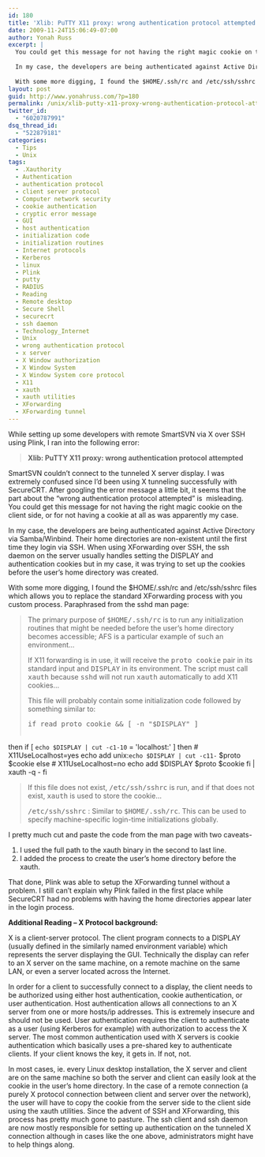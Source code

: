 ```yaml
---
id: 180
title: 'Xlib: PuTTY X11 proxy: wrong authentication protocol attempted'
date: 2009-11-24T15:06:49-07:00
author: Yonah Russ
excerpt: |
  You could get this message for not having the right magic cookie on the client side, or for not having a cookie at all as was apparently my case.
  
  In my case, the developers are being authenticated against Active Directory via Samba/Winbind. Their home directories are non-existent until the first time they login via SSH. When using XForwarding over SSH, the ssh daemon on the server usually handles setting the DISPLAY and authentication cookies but in my case, it was trying to set up the cookies before the user's home directory was created.
  
  With some more digging, I found the $HOME/.ssh/rc and /etc/ssh/sshrc files which allows you to replace the standard XForwarding process with you custom process.
layout: post
guid: http://www.yonahruss.com/?p=180
permalink: /unix/xlib-putty-x11-proxy-wrong-authentication-protocol-attempted.html
twitter_id:
  - "6020787991"
dsq_thread_id:
  - "522879181"
categories:
  - Tips
  - Unix
tags:
  - .Xauthority
  - Authentication
  - authentication protocol
  - client server protocol
  - Computer network security
  - cookie authentication
  - cryptic error message
  - GUI
  - host authentication
  - initialization code
  - initialization routines
  - Internet protocols
  - Kerberos
  - linux
  - Plink
  - putty
  - RADIUS
  - Reading
  - Remote desktop
  - Secure Shell
  - securecrt
  - ssh daemon
  - Technology_Internet
  - Unix
  - wrong authentication protocol
  - x server
  - X Window authorization
  - X Window System
  - X Window System core protocol
  - X11
  - xauth
  - xauth utilities
  - XForwarding
  - XForwarding tunnel
---
```

<!-- UT7AXTHA6PFU -->While setting up some developers with remote SmartSVN via X over SSH using Plink, I ran into the following error:

> **Xlib: PuTTY X11 proxy: wrong authentication protocol attempted**

SmartSVN couldn&#8217;t connect to the tunneled X server display. I was extremely confused since I&#8217;d been using X tunneling successfully with SecureCRT. After googling the error message a little bit, it seems that the part about the &#8220;wrong authentication protocol attempted&#8221; is  misleading. You could get this message for not having the right magic cookie on the client side, or for not having a cookie at all as was apparently my case.

In my case, the developers are being authenticated against Active Directory via Samba/Winbind. Their home directories are non-existent until the first time they login via SSH. When using XForwarding over SSH, the ssh daemon on the server usually handles setting the DISPLAY and authentication cookies but in my case, it was trying to set up the cookies before the user&#8217;s home directory was created.

With some more digging, I found the $HOME/.ssh/rc and /etc/ssh/sshrc files which allows you to replace the standard XForwarding process with you custom process. Paraphrased from the sshd man page:

> The primary purpose of <kbd>$HOME/.ssh/rc</kbd> is to run any initialization routines that might be needed before the user&#8217;s home directory becomes accessible; AFS is a particular example of such an environment&#8230;
> 
> If X11 forwarding is in use, it will receive the <tt>proto cookie</tt> pair in its standard input and <tt>DISPLAY</tt> in its environment. The script must call <kbd>xauth</kbd> because <kbd>sshd</kbd> will not run <kbd>xauth</kbd> automatically to add X11 cookies&#8230;
> 
> This file will probably contain some initialization code followed by something similar to:
> 
> <pre>if read proto cookie && [ -n "$DISPLAY" ]
then
  if [ `echo $DISPLAY | cut -c1-10`  =  'localhost:' ]
  then
    # X11UseLocalhost=yes
    echo add unix:`echo $DISPLAY |
    cut -c11-` $proto $cookie
  else
    # X11UseLocalhost=no
    echo add $DISPLAY $proto $cookie
  fi | xauth -q -
fi</pre>
> 
> If this file does not exist, <kbd>/etc/ssh/sshrc</kbd> is run, and if that does not exist, <kbd>xauth</kbd> is used to store the cookie&#8230;
> 
> <kbd>/etc/ssh/sshrc</kbd> : Similar to <kbd>$HOME/.ssh/rc</kbd>. This can be used to specify machine-specific login-time initializations globally.

I pretty much cut and paste the code from the man page with two caveats-

  1. I used the full path to the xauth binary in the second to last line.
  2. I added the process to create the user&#8217;s home directory before the xauth.

That done, Plink was able to setup the XForwarding tunnel without a problem. I still can&#8217;t explain why Plink failed in the first place while SecureCRT had no problems with having the home directories appear later in the login process.

**Additional Reading &#8211; X Protocol background:**

X is a client-server protocol. The client program connects to a DISPLAY (usually defined in the similarly named environment variable) which represents the server displaying the GUI. Technically the display can refer to an X server on the same machine, on a remote machine on the same LAN, or even a server located across the Internet.

In order for a client to successfully connect to a display, the client needs to be authorized using either host authentication, cookie authentication, or user authentication. Host authentication allows all connections to an X server from one or more hosts/ip addresses. This is extremely insecure and should not be used. User authentication requires the client to authenticate as a user (using Kerberos for example) with authorization to access the X server. The most common authentication used with X servers is cookie authentication which basically uses a pre-shared key to authenticate clients. If your client knows the key, it gets in. If not, not.

In most cases, ie. every Linux desktop installation, the X server and client are on the same machine so both the server and client can easily look at the cookie in the user&#8217;s home directory. In the case of a remote connection (a purely X protocol connection between client and server over the network), the user will have to copy the cookie from the server side to the client side using the xauth utilities. Since the advent of SSH and XForwarding, this process has pretty much gone to pasture. The ssh client and ssh daemon are now mostly responsible for setting up authentication on the tunneled X connection although in cases like the one above, administrators might have to help things along.